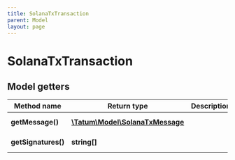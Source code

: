 ```yaml
---
title: SolanaTxTransaction
parent: Model
layout: page
---
```


# SolanaTxTransaction

## Model getters

Method name | Return type | Description | Notes
------------ | ------------- | ------------- | -------------
**getMessage()** | [**\Tatum\Model\SolanaTxMessage**](../SolanaTxMessage) |  | ex.: `null` [optional]
**getSignatures()** | **string[]** |  | ex.: `null` [optional]

